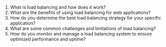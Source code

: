 1. What is load balancing and how does it work?
2. What are the benefits of using load balancing for web applications?
3. How do you determine the best load balancing strategy for your specific application?
4. What are some common challenges and limitations of load balancing?
5. How do you monitor and manage a load balancing system to ensure optimized performance and uptime?